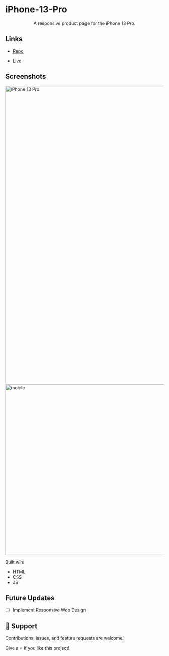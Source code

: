 # iPhone-13-Pro

<p align="center">A responsive product page for the iPhone 13 Pro. </p>

## Links

- [Repo](https://github.com/BayandaButhelezi/iPhone-13-Pro "<project-name> Repo")

- [Live](https://iphone13pro.netlify.app "Live View")

## Screenshots
<img width="950" alt="iPhone 13 Pro" src="https://user-images.githubusercontent.com/77545474/144988180-565475ba-2c28-49cb-a542-a591808789e9.PNG">
<img width="543" alt="mobile" src="https://user-images.githubusercontent.com/77545474/144988200-2372d8ff-4aa8-41a3-8d68-4f554a9dd5f0.PNG">


Built wih:
- HTML
- CSS
- JS

## Future Updates

- [ ] Implement Responsive Web Design

## 🤝 Support

Contributions, issues, and feature requests are welcome!

Give a ⭐️ if you like this project!
